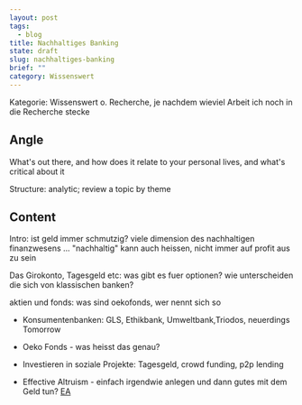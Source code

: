 ```yaml
---
layout: post
tags:
  - blog
title: Nachhaltiges Banking
state: draft
slug: nachhaltiges-banking
brief: ""
category: Wissenswert
---
```


Kategorie: Wissenswert o. Recherche, je nachdem wieviel Arbeit ich noch in die Recherche stecke

## Angle

What's out there, and how does it relate to your personal lives, and what's critical about it

Structure: analytic; review a topic by theme

## Content

Intro: ist geld immer schmutzig? viele dimension des nachhaltigen finanzwesens ... "nachhaltig" kann auch heissen, nicht immer auf profit aus zu sein

Das Girokonto, Tagesgeld etc: was gibt es fuer optionen? wie unterscheiden die sich von klassischen banken?

aktien und fonds: was sind oekofonds, wer nennt sich so


- Konsumentenbanken: GLS, Ethikbank, Umweltbank,Triodos, neuerdings Tomorrow

- Oeko Fonds - was heisst das genau?

- Investieren in soziale Projekte: Tagesgeld, crowd funding, p2p lending

- Effective Altruism - einfach irgendwie anlegen und dann gutes mit dem Geld tun?
[EA](https://de.wikipedia.org/wiki/Effektiver_Altruismus)